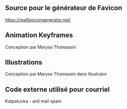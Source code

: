 ## Source pour le générateur de Favicon
https://realfavicongenerator.net/

## Animation Keyframes
Conception par Maryse Thomassin

## Illustrations
Conception par Maryse Thomassin dans Illustrator

## Code externe utilisé pour courriel
Katpatucka - anti mail spam